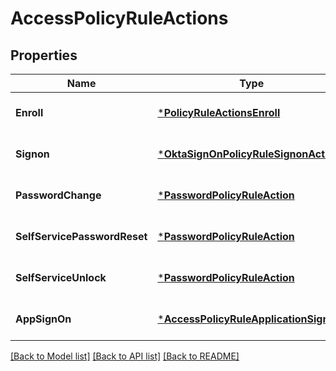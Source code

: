 # AccessPolicyRuleActions

## Properties
Name | Type | Description | Notes
------------ | ------------- | ------------- | -------------
**Enroll** | [***PolicyRuleActionsEnroll**](PolicyRuleActionsEnroll.md) |  | [optional] [default to null]
**Signon** | [***OktaSignOnPolicyRuleSignonActions**](OktaSignOnPolicyRuleSignonActions.md) |  | [optional] [default to null]
**PasswordChange** | [***PasswordPolicyRuleAction**](PasswordPolicyRuleAction.md) |  | [optional] [default to null]
**SelfServicePasswordReset** | [***PasswordPolicyRuleAction**](PasswordPolicyRuleAction.md) |  | [optional] [default to null]
**SelfServiceUnlock** | [***PasswordPolicyRuleAction**](PasswordPolicyRuleAction.md) |  | [optional] [default to null]
**AppSignOn** | [***AccessPolicyRuleApplicationSignOn**](AccessPolicyRuleApplicationSignOn.md) |  | [optional] [default to null]

[[Back to Model list]](../README.md#documentation-for-models) [[Back to API list]](../README.md#documentation-for-api-endpoints) [[Back to README]](../README.md)

